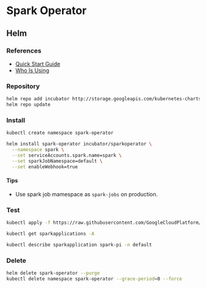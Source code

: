 # Spark Operator

## Helm

### References

- [Quick Start Guide](https://github.com/GoogleCloudPlatform/spark-on-k8s-operator/blob/master/docs/quick-start-guide.md)
- [Who Is Using](https://github.com/GoogleCloudPlatform/spark-on-k8s-operator/blob/master/docs/who-is-using.md)

### Repository

```sh
helm repo add incubator http://storage.googleapis.com/kubernetes-charts-incubator
helm repo update
```

### Install

```sh
kubectl create namespace spark-operator
```

```sh
helm install spark-operator incubator/sparkoperator \
  --namespace spark \
  --set serviceAccounts.spark.name=spark \
  --set sparkJobNamespace=default \
  --set enableWebhook=true
```

#### Tips

- Use spark job mamespace as `spark-jobs` on production.

### Test

```sh
kubectl apply -f https://raw.githubusercontent.com/GoogleCloudPlatform/spark-on-k8s-operator/master/examples/spark-pi.yaml
```

```sh
kubectl get sparkapplications -A
```

```sh
kubectl describe sparkapplication spark-pi -n default
```

### Delete

```sh
helm delete spark-operator --purge
kubectl delete namespace spark-operator --grace-period=0 --force
```
